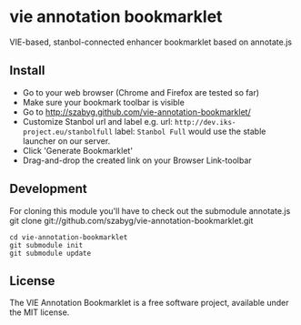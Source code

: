 # vie annotation bookmarklet
VIE-based, stanbol-connected enhancer bookmarklet based on annotate.js

## Install
- Go to your web browser (Chrome and Firefox are tested so far) 
- Make sure your bookmark toolbar is visible 
- Go to http://szabyg.github.com/vie-annotation-bookmarklet/
- Customize Stanbol url and label 
    e.g. url: `http://dev.iks-project.eu/stanbolfull` label: `Stanbol Full` 
    would use the stable launcher on our server. 
- Click 'Generate Bookmarklet' 
- Drag-and-drop the created link on your Browser Link-toolbar

## Development
For cloning this module you'll have to check out the submodule annotate.js
git clone git://github.com/szabyg/vie-annotation-bookmarklet.git

    cd vie-annotation-bookmarklet
    git submodule init
    git submodule update

## License

The VIE Annotation Bookmarklet is a free software project, available under the MIT license.
